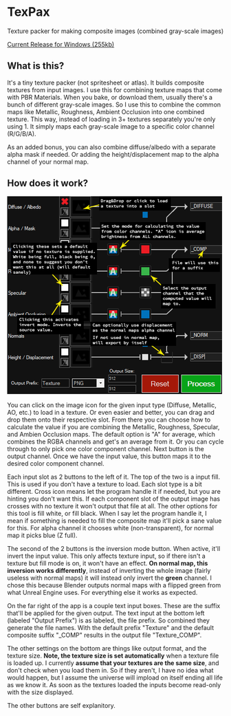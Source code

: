 # TexPax
Texture packer for making composite images (combined gray-scale images)

[Current Release for Windows (255kb)](dist/TexPax.exe)

## What is this?
It's a tiny texture packer (not spritesheet or atlas). It builds composite textures from input images. I use this for combining texture maps that come with PBR Materials. When you bake, or download them, usually there's a bunch of different gray-scale images. So I use this to combine the common maps like Metallic, Roughness, Ambient Occlusion into one combined texture. This way, instead of loading in 3+ textures separately you're only using 1. It simply maps each gray-scale image to a specific color channel (R/G/B/A).

As an added bonus, you can also combine diffuse/albedo with a separate alpha mask if needed. Or adding the height/displacement map to the alpha channel of your normal map.

## How does it work?
![Alt text](/images/tutorial.png?raw=true "Explanation")

You can click on the image icon for the given input type (Diffuse, Metallic, AO, etc.) to load in a texture. Or even easier and better, you can drag and drop them onto their respective slot. From there you can choose how to calculate the value if you are combining the Metallic, Roughness, Specular, and Ambien Occlusion maps. The default option is "A" for average, which combines the RGBA channels and get's an average from it. Or you can cycle through to only pick one color component channel. Next button is the output channel. Once we have the input value, this button maps it to the desired color component channel.

Each input slot as 2 buttons to the left of it. The top of the two is a input fill. This is used if you don't have a texture to load. Each slot type is a bit different. Cross icon means let the program handle it if needed, but you are hinting you don't want this. If each component slot of the output image has crosses with no texture it won't output that file at all. The other options for this tool is fill white, or fill black. When I say let the program handle it, I mean if something is needed to fill the composite map it'll pick a sane value for this. For alpha channel it chooses white (non-transparent), for normal map it picks blue (Z full).

The second of the 2 buttons is the inversion mode button. When active, it'll invert the input value. This only affects texture input, so if there isn't a texture but fill mode is on, it won't have an effect. __On normal map, this inversion works differently__, instead of inverting the whole image (fairly useless with normal maps) it will instead only invert the __green__ channel. I chose this because Blender outputs normal maps with a flipped green from what Unreal Engine uses. For everything else it works as expected.

On the far right of the app is a couple text input boxes. These are the suffix that'll be applied for the given output. The text input at the bottom left (labeled "Output Prefix") is as labeled, the file prefix. So combined they generate the file names. With the default prefix "Texture" and the default composite suffix "\_COMP" results in the output file "Texture_COMP".

The other settings on the bottom are things like output format, and the texture size. __Note, the texture size is set automatically__ when a texture file is loaded up. I currently __assume that your textures are the same size__, and don't check when you load them in. So if they aren't, I have no idea what would happen, but I assume the universe will impload on itself ending all life as we know it. As soon as the textures loaded the inputs become read-only with the size displayed.

The other buttons are self explanitory.
